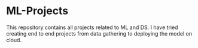 # ML-Projects
This repository contains all projects related to ML and DS. I have tried creating end to end projects from data gathering to deploying the model on cloud.
